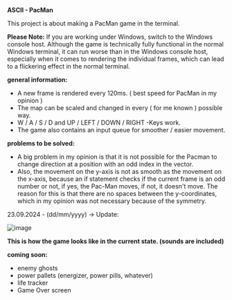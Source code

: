 **ASCII - PacMan**

This project is about making a PacMan game in the terminal.

**__Please Note:__** If you are working under Windows, switch to the Windows console host. Although the game is technically fully functional in the normal Windows terminal, it can run worse than in the Windows console host, especially when it comes to rendering the individual frames, which can lead to a flickering effect in the normal terminal.

**__general information:__**
 - A new frame is rendered every 120ms. ( best speed for PacMan in my opinion )
 - The map can be scaled and changed in every ( for me known ) possible way.
 - W / A / S / D and UP / LEFT / DOWN / RIGHT -Keys work.
 - The game also contains an input queue for smoother / easier movement.

**__problems to be solved:__**
- A big problem in my opinion is that it is not possible for the Pacman to change direction at a position with an odd index in the vector.
- Also, the movement on the y-axis is not as smooth as the movement on the x-axis, because an if statement checks if the current frame is an odd number or not, if yes, the Pac-Man moves, if not, it doesn't move.
 The reason for this is that there are no spaces between the y-coordinates, which in my opinion was not necessary because of the symmetry.

23.09.2024 - (dd/mm/yyyy) -> Update:

  ![image](https://github.com/user-attachments/assets/fd04b19b-3ca9-4b71-99c3-581a58344a9f)


__This is how the game looks like in the current state. (sounds are included)__

__coming soon:__

- enemy ghosts
- power pallets (energizer, power pills, whatever)
- life tracker
- Game Over screen

